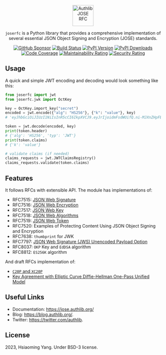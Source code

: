 <div align="center">

<picture>
  <source media="(prefers-color-scheme: dark)" srcset="docs/_static/dark-logo.svg" />
  <img alt="Authlib JOSE RFC" src="docs/_static/light-logo.svg" height="68" />
</picture>

`joserfc` is a Python library that provides a comprehensive implementation of several essential JSON Object Signing and Encryption (JOSE) standards.

[![GitHub Sponsor](https://badgen.net/badge/support/joserfc/blue?icon=github)](https://github.com/sponsors/lepture)
[![Build Status](https://github.com/authlib/joserfc/actions/workflows/test.yml/badge.svg)](https://github.com/authlib/joserfc/actions)
[![PyPI Version](https://badgen.net/pypi/v/joserfc)](https://pypi.org/project/joserfc)
[![PyPI Downloads](https://static.pepy.tech/badge/joserfc?period=month&units=international_system&left_color=black&right_color=brightgreen&left_text=downloads/month)](https://pepy.tech/projects/joserfc)
[![Code Coverage](https://codecov.io/gh/authlib/joserfc/branch/main/graph/badge.svg?token=WCD9X8HKI1)](https://codecov.io/gh/authlib/joserfc)
[![Maintainability Rating](https://sonarcloud.io/api/project_badges/measure?project=authlib_joserfc&metric=sqale_rating)](https://sonarcloud.io/summary/new_code?id=authlib_joserfc)
[![Security Rating](https://sonarcloud.io/api/project_badges/measure?project=authlib_joserfc&metric=security_rating)](https://sonarcloud.io/summary/new_code?id=authlib_joserfc)

</div>

## Usage

A quick and simple JWT encoding and decoding would look something like this:

```python
from joserfc import jwt
from joserfc.jwk import OctKey

key = OctKey.import_key("secret")
encoded = jwt.encode({"alg": "HS256"}, {"k": "value"}, key)
# 'eyJhbGciOiJIUzI1NiIsInR5cCI6IkpXVCJ9.eyJrIjoidmFsdWUifQ.ni-MJXnZHpFB_8L9P9yllj3RNDfzmD4yBKAyefSctMY'

token = jwt.decode(encoded, key)
print(token.header)
# {'alg': 'HS256', 'typ': 'JWT'}
print(token.claims)
# {'k': 'value'}

# validate claims (if needed)
claims_requests = jwt.JWTClaimsRegistry()
claims_requests.validate(token.claims)
```

## Features

It follows RFCs with extensible API. The module has implementations of:

- RFC7515: [JSON Web Signature](https://jose.authlib.org/en/dev/guide/jws/)
- RFC7516: [JSON Web Encryption](https://jose.authlib.org/en/dev/guide/jwe/)
- RFC7517: [JSON Web Key](https://jose.authlib.org/en/dev/guide/jwk/)
- RFC7518: [JSON Web Algorithms](https://jose.authlib.org/en/dev/guide/algorithms/)
- RFC7519: [JSON Web Token](https://jose.authlib.org/en/dev/guide/jwt/)
- RFC7520: Examples of Protecting Content Using JSON Object Signing and Encryption
- RFC7638: ``thumbprint`` for JWK
- RFC7797: [JSON Web Signature (JWS) Unencoded Payload Option](https://jose.authlib.org/en/dev/guide/jws/#rfc7797)
- RFC8037: ``OKP`` Key and ``EdDSA`` algorithm
- RFC8812: ``ES256K`` algorithm

And draft RFCs implementation of:

- [`C20P` and `XC20P`](https://jose.authlib.org/en/dev/guide/algorithms/#c20p-and-xc20p)
- [Key Agreement with Elliptic Curve Diffie-Hellman One-Pass Unified Model](https://jose.authlib.org/en/dev/guide/algorithms/#ecdh-1pu-algorithms)

## Useful Links

- Documentation: https://jose.authlib.org/
- Blog: https://blog.authlib.org/.
- Twitter: https://twitter.com/authlib.

## License

2023, Hsiaoming Yang. Under BSD-3 license.
